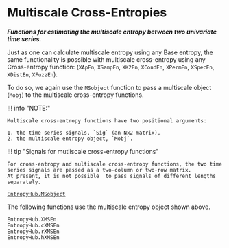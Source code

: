 # Multiscale Cross-Entropies

__*Functions for estimating the multiscale entropy between two univariate time series.*__

Just as one can calculate multiscale entropy using any Base entropy, the same functionality is possible with multiscale cross-entropy using any Cross-entropy function:
    (`XApEn`, `XSampEn`, `XK2En`, `XCondEn`, `XPermEn`, `XSpecEn`, `XDistEn`, `XFuzzEn`).

To do so, we again use the `MSobject` function to pass a multiscale object (`Mobj`) to the multiscale cross-entropy functions.

!!! info "NOTE:"

    Multiscale cross-entropy functions have two positional arguments:

    1. the time series signals, `Sig` (an Nx2 matrix),
    2. the multiscale entropy object, `Mobj`.

!!! tip "Signals for mutliscale cross-entropy functions"

    For cross-entropy and multiscale cross-entropy functions, the two time series signals are passed as a two-column or two-row matrix. 
    At present, it is not possible  to pass signals of different lengths separately. 


[`EntropyHub.MSobject`](@ref)

The following functions use the multiscale entropy object shown above.


```@docs
EntropyHub.XMSEn
EntropyHub.cXMSEn
EntropyHub.rXMSEn
EntropyHub.hXMSEn
```